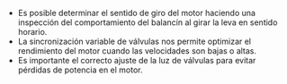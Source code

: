 - Es posible determinar el sentido de giro del motor haciendo una inspección del comportamiento del balancín al girar la leva en sentido horario.
- La sincronización variable de válvulas nos permite optimizar el rendimiento del motor cuando las velocidades son bajas o altas.
- Es importante el correcto ajuste de la luz de válvulas para evitar pérdidas de potencia en el motor.